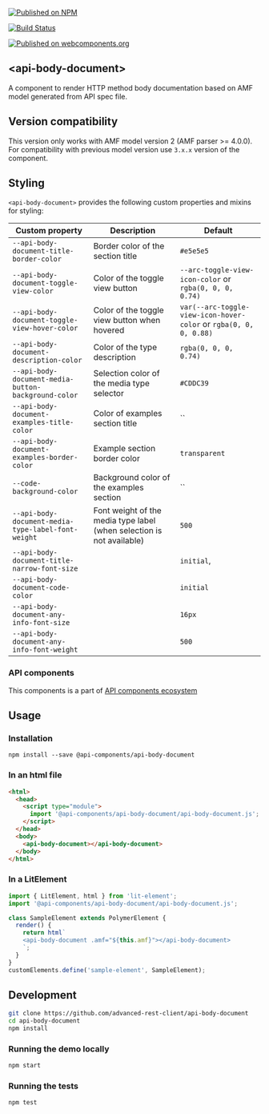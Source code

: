[![Published on NPM](https://img.shields.io/npm/v/@api-components/api-body-document.svg)](https://www.npmjs.com/package/@api-components/api-body-document)

[![Build Status](https://travis-ci.org/advanced-rest-client/api-body-document.svg?branch=stage)](https://travis-ci.org/advanced-rest-client/api-body-document)

[![Published on webcomponents.org](https://img.shields.io/badge/webcomponents.org-published-blue.svg)](https://www.webcomponents.org/element/advanced-rest-client/api-body-document)

## &lt;api-body-document&gt;

A component to render HTTP method body documentation based on AMF model generated from API spec file.

## Version compatibility

This version only works with AMF model version 2 (AMF parser >= 4.0.0).
For compatibility with previous model version use `3.x.x` version of the component.

## Styling

`<api-body-document>` provides the following custom properties and mixins for styling:

Custom property | Description | Default
----------------|-------------|----------
`--api-body-document-title-border-color` | Border color of the section title | `#e5e5e5`
`--api-body-document-toggle-view-color` | Color of the toggle view button | `--arc-toggle-view-icon-color` or `rgba(0, 0, 0, 0.74)`
`--api-body-document-toggle-view-hover-color` | Color of the toggle view button when hovered | `var(--arc-toggle-view-icon-hover-color` or `rgba(0, 0, 0, 0.88)`
`--api-body-document-description-color` | Color of the type description | `rgba(0, 0, 0, 0.74)`
`--api-body-document-media-button-background-color` | Selection color of the media type selector | `#CDDC39`
`--api-body-document-examples-title-color` | Color of examples section title | ``
`--api-body-document-examples-border-color` | Example section border color | `transparent`
`--code-background-color` | Background color of the examples section | ``
`--api-body-document-media-type-label-font-weight` | Font weight of the media type label (when selection is not available) | `500`
`--api-body-document-title-narrow-font-size`  |   |  `initial`,
`--api-body-document-code-color`  |   |  `initial`
`--api-body-document-any-info-font-size`  |   |  `16px`
`--api-body-document-any-info-font-weight`  |   |  `500`

### API components

This components is a part of [API components ecosystem](https://elements.advancedrestclient.com/)

## Usage

### Installation
```
npm install --save @api-components/api-body-document
```

### In an html file

```html
<html>
  <head>
    <script type="module">
      import '@api-components/api-body-document/api-body-document.js';
    </script>
  </head>
  <body>
    <api-body-document></api-body-document>
  </body>
</html>
```

### In a LitElement

```js
import { LitElement, html } from 'lit-element';
import '@api-components/api-body-document/api-body-document.js';

class SampleElement extends PolymerElement {
  render() {
    return html`
    <api-body-document .amf="${this.amf}"></api-body-document>
    `;
  }
}
customElements.define('sample-element', SampleElement);
```

## Development

```sh
git clone https://github.com/advanced-rest-client/api-body-document
cd api-body-document
npm install
```

### Running the demo locally

```sh
npm start
```

### Running the tests
```sh
npm test
```
